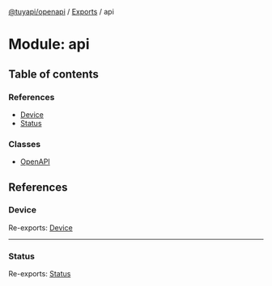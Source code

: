 [@tuyapi/openapi](../README.md) / [Exports](../modules.md) / api

# Module: api

## Table of contents

### References

- [Device](api.md#device)
- [Status](api.md#status)

### Classes

- [OpenAPI](../classes/api.openapi.md)

## References

### Device

Re-exports: [Device](../interfaces/device.device-1.md)

___

### Status

Re-exports: [Status](../interfaces/device.status.md)
